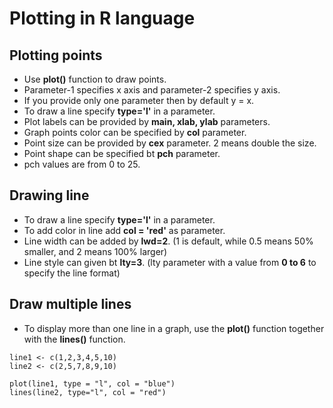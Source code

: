 # Plotting in R language

## Plotting points
- Use **plot()** function to draw points.
- Parameter-1 specifies x axis and parameter-2 specifies y axis.
- If you provide only one parameter then by default y = x.
- To draw a line specify **type='l'** in a parameter.
- Plot labels can be provided by **main, xlab, ylab** parameters.
- Graph points color can be specified by **col** parameter.
- Point size can be provided by **cex** parameter. 2 means double the size.
- Point shape can be specified bt **pch** parameter.
- pch values are from 0 to 25.

## Drawing line
- To draw a line specify **type='l'** in a parameter.
- To add color in line add **col = 'red'**  as parameter.
- Line width can be added by **lwd=2**. (1 is default, while 0.5 means 50% smaller, and 2 means 100% larger)
- Line style can given bt **lty=3**. (lty parameter with a value from **0 to 6** to specify the line format)

## Draw multiple lines
- To display more than one line in a graph, use the **plot()** function together with the **lines()** function.
```
line1 <- c(1,2,3,4,5,10)
line2 <- c(2,5,7,8,9,10)

plot(line1, type = "l", col = "blue")
lines(line2, type="l", col = "red")
```

